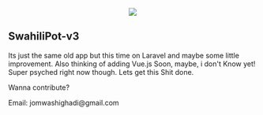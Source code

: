 <p align="center"><img src="https://laravel.com/assets/img/components/logo-laravel.svg"></p>

## SwahiliPot-v3

<p>Its just the same old app but this time on Laravel and maybe some little improvement. Also thinking of adding Vue.js Soon, maybe, i don't Know yet! Super psyched right now though. Lets get this Shit done.</p> 
<p>Wanna contribute? </p>
<p>Email:   jomwashighadi@gmail.com</p>
